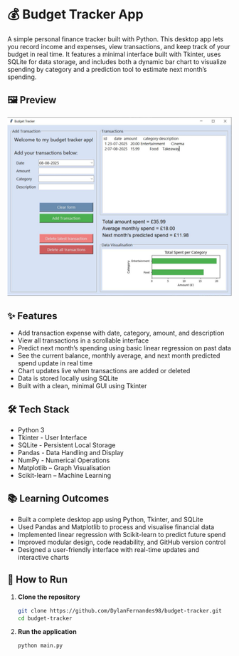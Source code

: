 # 💰 Budget Tracker App

A simple personal finance tracker built with Python. This desktop app lets you record income and expenses, view transactions, and keep track of your budget in real time. It features a minimal interface built with Tkinter, uses SQLite for data storage, and includes both a dynamic bar chart to visualize spending by category and a prediction tool to estimate next month’s spending.

## 🖼️ Preview

![App Screenshot](./screenshot.JPG)

## ✨ Features

- Add transaction expense with date, category, amount, and description  
- View all transactions in a scrollable interface
- Predict next month’s spending using basic linear regression on past data
- See the current balance, monthly average, and next month predicted spend update in real time
- Chart updates live when transactions are added or deleted
- Data is stored locally using SQLite  
- Built with a clean, minimal GUI using Tkinter  

## 🛠 Tech Stack

- Python 3  
- Tkinter - User Interface  
- SQLite - Persistent Local Storage
- Pandas - Data Handling and Display
- NumPy - Numerical Operations
- Matplotlib – Graph Visualisation
- Scikit-learn – Machine Learning

## 📚 Learning Outcomes

- Built a complete desktop app using Python, Tkinter, and SQLite  
- Used Pandas and Matplotlib to process and visualise financial data  
- Implemented linear regression with Scikit-learn to predict future spend  
- Improved modular design, code readability, and GitHub version control
- Designed a user-friendly interface with real-time updates and interactive charts  

## 🚀 How to Run

1. **Clone the repository**
   ```bash
   git clone https://github.com/DylanFernandes98/budget-tracker.git
   cd budget-tracker
2. **Run the application**
   ```bash
   python main.py

